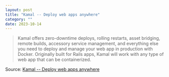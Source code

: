 ```yaml
---
layout: post
title: "Kamal -- Deploy web apps anywhere"
category: ""
date: 2023-10-14
---
```


>Kamal offers zero-downtime deploys, rolling restarts, asset bridging, remote builds, accessory service management, and everything else you need to deploy and manage your web app in production with Docker. Originally built for Rails apps, Kamal will work with any type of web app that can be containerized.

Source: [Kamal -- Deploy web apps anywhere](https://kamal-deploy.org/)
